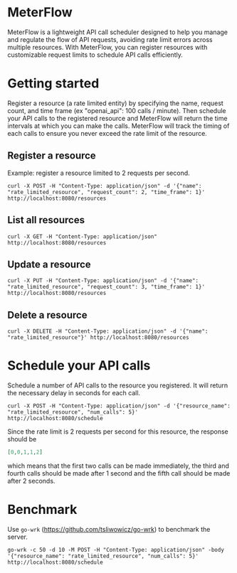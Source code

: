 # MeterFlow

MeterFlow is a lightweight API call scheduler designed to help you manage and regulate the flow of API requests, avoiding rate limit errors across multiple resources. With MeterFlow, you can register resources with customizable request limits to schedule API calls efficiently.

# Getting started

Register a resource (a rate limited entity) by specifying the name, request count, and time frame (ex "openai_api": 100 calls / minute). Then schedule your API calls to the registered resource and MeterFlow will return the time intervals at which you can make the calls. MeterFlow will track the timing of each calls to ensure you never exceed the rate limit of the resource.

## Register a resource
Example: register a resource limited to 2 requests per second.
```
curl -X POST -H "Content-Type: application/json" -d '{"name": "rate_limited_resource", "request_count": 2, "time_frame": 1}' http://localhost:8080/resources
```

## List all resources
```
curl -X GET -H "Content-Type: application/json" http://localhost:8080/resources
```

## Update a resource
```
curl -X PUT -H "Content-Type: application/json" -d '{"name": "rate_limited_resource", "request_count": 3, "time_frame": 1}' http://localhost:8080/resources
```

## Delete a resource
```
curl -X DELETE -H "Content-Type: application/json" -d '{"name": "rate_limited_resource"}' http://localhost:8080/resources
```

# Schedule your API calls

Schedule a number of API calls to the resource you registered. It will return the necessary delay in seconds for each call.

```
curl -X POST -H "Content-Type: application/json" -d '{"resource_name": "rate_limited_resource", "num_calls": 5}' http://localhost:8080/schedule
```

Since the rate limit is 2 requests per second for this resource, the response should be
```json
[0,0,1,1,2]
```
which means that the first two calls can be made immediately, the third and fourth calls should be made after 1 second and the fifth call should be made after 2 seconds.

# Benchmark

Use `go-wrk` (https://github.com/tsliwowicz/go-wrk) to benchmark the server.
```
go-wrk -c 50 -d 10 -M POST -H "Content-Type: application/json" -body '{"resource_name": "rate_limited_resource", "num_calls": 5}' http://localhost:8080/schedule
```